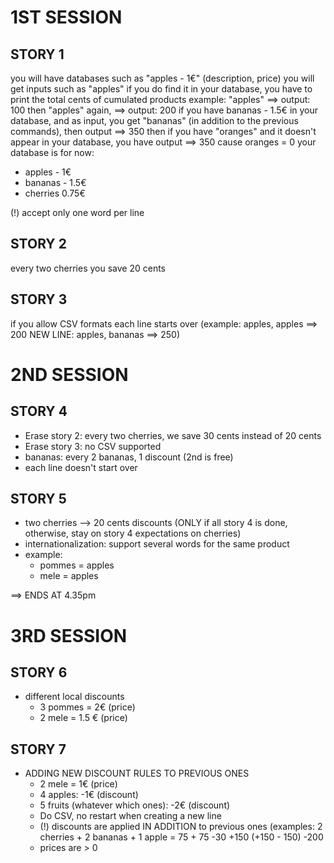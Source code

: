 1ST SESSION
===========
STORY 1
-------
you will have databases such as "apples - 1€" (description, price)
you will get inputs such as "apples"
if you do find it in your database, you have to print the total cents of cumulated products
example: "apples" ==> output: 100
then "apples" again, ==> output: 200
if you have bananas - 1.5€ in your database, and as input, you get "bananas" (in addition to the previous commands), then output ==> 350
then if you have "oranges" and it doesn't appear in your database, you have output ==> 350
cause oranges = 0
your database is for now:
- apples - 1€
- bananas - 1.5€
- cherries 0.75€

(!) accept only one word per line

STORY 2
-------
every two cherries you save 20 cents

STORY 3
-------
if you allow CSV formats each line starts over (example: apples, apples ==> 200 NEW LINE: apples, bananas ==> 250)

2ND SESSION
============
STORY 4
-------
- Erase story 2: every two cherries, we save 30 cents instead of 20 cents
- Erase story 3: no CSV supported
- bananas: every 2 bananas, 1 discount (2nd is free)
- each line doesn't start over


STORY 5
-------
- two cherries --> 20 cents discounts (ONLY if all story 4 is done, otherwise, stay on story 4 expectations on cherries)
- internationalization: support several words for the same product
- example: 
  - pommes = apples
  - mele = apples

==> ENDS AT 4.35pm

3RD SESSION
============
STORY 6
-------
- different local discounts
  - 3 pommes = 2€ (price)
  - 2 mele = 1.5 € (price)


STORY 7
-------
- ADDING NEW DISCOUNT RULES TO PREVIOUS ONES
  - 2 mele = 1€ (price)
  - 4 apples: -1€ (discount)
  - 5 fruits (whatever which ones): -2€ (discount)
  - Do CSV, no restart when creating a new line
  - (!) discounts are applied IN ADDITION to previous ones (examples: 2 cherries + 2 bananas + 1 apple = 75 + 75 -30 +150 (+150 - 150) -200
  - prices are > 0
